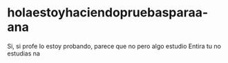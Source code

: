 # holaestoyhaciendopruebasparaa-ana
Si, si profe lo estoy probando, parece que no pero algo estudio
Entira tu no estudias na
